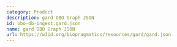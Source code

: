 ```yaml
---
category: Product
description: gard OBO Graph JSON
id: obo-db-ingest.gard.json
name: gard OBO Graph JSON
url: https://w3id.org/biopragmatics/resources/gard/gard.json
---
```

